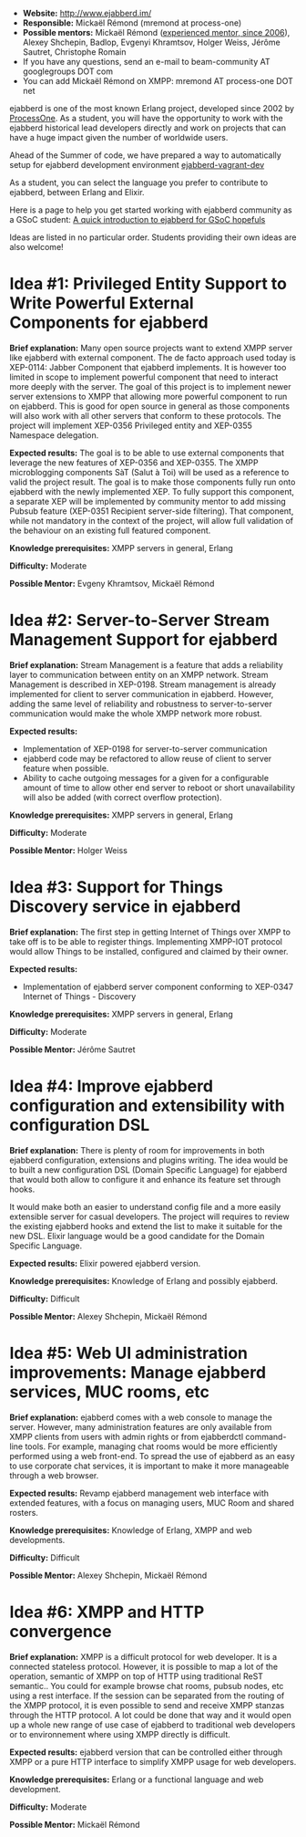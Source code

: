 * **Website:** http://www.ejabberd.im/
* **Responsible:** Mickaël Rémond (mremond at process-one)
* **Possible mentors:** Mickaël Rémond ([experienced mentor, since 2006](http://wiki.xmpp.org/web/Real-time_wiki)), Alexey Shchepin, Badlop, Evgenyi Khramtsov, Holger Weiss, Jérôme Sautret, Christophe Romain
* If you have any questions, send an e-mail to beam-community AT googlegroups DOT com
* You can add Mickaël Rémond on XMPP: mremond AT process-one DOT net

ejabberd is one of the most known Erlang project, developed since 2002 by [ProcessOne](http://www.process-one.net). As a student, you will have the opportunity to work with the ejabberd historical lead developers directly and work on projects that can have a huge impact given the number of worldwide users.

Ahead of the Summer of code, we have prepared a way to automatically setup for ejabberd development environment [ejabberd-vagrant-dev](https://github.com/processone/ejabberd-vagrant-dev)

As a student, you can select the language you prefer to contribute to ejabberd, between Erlang and Elixir.

Here is a page to help you get started working with ejabberd community as a GSoC student: [A quick introduction to ejabberd for GSoC hopefuls](https://www.ejabberd.im/node/24794)

Ideas are listed in no particular order. Students providing their own ideas are also welcome!

# Idea #1: Privileged Entity Support to Write Powerful External Components for ejabberd

**Brief explanation:** Many open source projects want to extend XMPP server like ejabberd with external component. The de facto approach used today is XEP-0114: Jabber Component that ejabberd implements. It is however too limited in scope to implement powerful component that need to interact more deeply with the server. The goal of this project is to implement newer server extensions to XMPP that allowing more powerful component to run on ejabberd. This is good for open source in general as those components will also work with all other servers that conform to these protocols. The project will implement XEP-0356 Privileged entity and XEP-0355 Namespace delegation.

**Expected results:** The goal is to be able to use external components that leverage the new features of XEP-0356 and XEP-0355. The XMPP microblogging components SàT (Salut à Toi) will be used as a reference to valid the project result. The goal is to make those components fully run onto ejabberd with the newly implemented XEP. To fully support this component, a separate XEP will be implemented by community mentor to add missing Pubsub feature (XEP-0351 Recipient server-side filtering). That component, while not mandatory in the context of the project, will allow full validation of the behaviour on an existing full featured component.

**Knowledge prerequisites:** XMPP servers in general, Erlang

**Difficulty:** Moderate

**Possible Mentor:** Evgeny Khramtsov, Mickaël Rémond

# Idea #2: Server-to-Server Stream Management Support for ejabberd

**Brief explanation:** Stream Management is a feature that adds a reliability layer to communication between entity on an XMPP network. Stream Management is described in XEP-0198. Stream management is already implemented for client to server communication in ejabberd. However, adding the same level of reliability and robustness to server-to-server communication would make the whole XMPP network more robust.

**Expected results:** 

- Implementation of XEP-0198 for server-to-server communication
- ejabberd code may be refactored to allow reuse of client to server feature when possible.
- Ability to cache outgoing messages for a given for a configurable amount of time to allow other end server to reboot or short unavailability will also be added (with correct overflow protection).

**Knowledge prerequisites:** XMPP servers in general, Erlang

**Difficulty:** Moderate

**Possible Mentor:** Holger Weiss

# Idea #3: Support for Things Discovery service in ejabberd

**Brief explanation:** The first step in getting Internet of Things over XMPP to take off is to be able to register things. Implementing XMPP-IOT protocol would allow Things to be installed, configured and claimed by their owner.

**Expected results:** 

- Implementation of ejabberd server component conforming to XEP-0347 Internet of Things - Discovery

**Knowledge prerequisites:** XMPP servers in general, Erlang

**Difficulty:** Moderate

**Possible Mentor:** Jérôme Sautret

# Idea #4: Improve ejabberd configuration and extensibility with configuration DSL

**Brief explanation:** There is plenty of room for improvements in both ejabberd configuration, extensions and plugins writing. The idea would be to built a new configuration DSL (Domain Specific Language) for ejabberd that would both allow to configure it and enhance its feature set through hooks.

It would make both an easier to understand config file and a more easily extensible server for casual developers.
The project will requires to review the existing ejabberd hooks and extend the list to make it suitable for the new DSL.
Elixir language would be a good candidate for the Domain Specific Language.

**Expected results:** Elixir powered ejabberd version.

**Knowledge prerequisites:** Knowledge of Erlang and possibly ejabberd.

**Difficulty:** Difficult

**Possible Mentor:** Alexey Shchepin, Mickaël Rémond

# Idea #5: Web UI administration improvements: Manage ejabberd services, MUC rooms, etc

**Brief explanation:** ejabberd comes with a web console to manage the server. However, many administration features are only available from XMPP clients from users with admin rights or from ejabberdctl command-line tools. For example, managing chat rooms would be more efficiently performed using a web front-end. To spread the use of ejabberd as an easy to use corporate chat services, it is important to make it more manageable through a web browser.

**Expected results:** Revamp ejabberd management web interface with extended features, with a focus on managing users, MUC Room and shared rosters.

**Knowledge prerequisites:** Knowledge of Erlang, XMPP and web developments.

**Difficulty:** Difficult

**Possible Mentor:** Alexey Shchepin, Mickaël Rémond

# Idea #6: XMPP and HTTP convergence

**Brief explanation:** XMPP is a difficult protocol for web developer. It is a connected stateless protocol. However, it is possible to map a lot of the operation, semantic of XMPP on top of HTTP using traditional ReST semantic.. You could for example browse chat rooms, pubsub nodes, etc using a rest interface. If the session can be separated from the routing of the XMPP protocol, it is even possible to send and receive XMPP stanzas through the HTTP protocol.
A lot could be done that way and it would open up a whole new range of use case of ejabberd to traditional web developers or to environnement where using XMPP directly is difficult.

**Expected results:** ejabberd version that can be controlled either through XMPP or a pure HTTP interface to simplify XMPP usage for web developers.

**Knowledge prerequisites:** Erlang or a functional language and web development.

**Difficulty:** Moderate

**Possible Mentor:** Mickaël Rémond